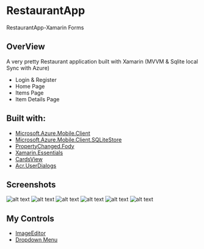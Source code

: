 # RestaurantApp
 RestaurantApp-Xamarin Forms 
 
## OverView
A very pretty Restaurant application built with Xamarin (MVVM & Sqlite local Sync with Azure) 
- Login & Register
- Home Page
- Items Page 
- Item Details Page

## Built with:

- [Microsoft.Azure.Mobile.Client](https://github.com/Azure/azure-mobile-apps-net-client)
- [Microsoft.Azure.Mobile.Client.SQLiteStore](https://github.com/Azure/azure-mobile-apps-net-client)
- [PropertyChanged.Fody](https://github.com/Fody/PropertyChanged)
- [Xamarin.Essentials](https://go.microsoft.com/fwlink/?linkid=868960)
- [CardsView](https://github.com/AndreiMisiukevich/CardView)
- [Acr.UserDialogs](https://github.com/aritchie/userdialogs)

 
## Screenshots
![alt text](https://github.com/osamaelhosany/RestaurantApp/blob/master/Screenshots/Screenshot_1568641748.png)
![alt text](https://github.com/osamaelhosany/RestaurantApp/blob/master/Screenshots/Screenshot_1568641756.png)
![alt text](https://github.com/osamaelhosany/RestaurantApp/blob/master/Screenshots/Screenshot_1568641773.png)
![alt text](https://github.com/osamaelhosany/RestaurantApp/blob/master/Screenshots/Screenshot_1568641777.png)
![alt text](https://github.com/osamaelhosany/RestaurantApp/blob/master/Screenshots/Screenshot_1568641790.png)
![alt text](https://github.com/osamaelhosany/RestaurantApp/blob/master/Screenshots/Screenshot_1568641799.png)

## My Controls
- [ImageEditor](https://github.com/osamaelhosany/ImageEditor-XamarinForms)
- [Dropdown Menu](https://github.com/osamaelhosany/DropdownMenu)

